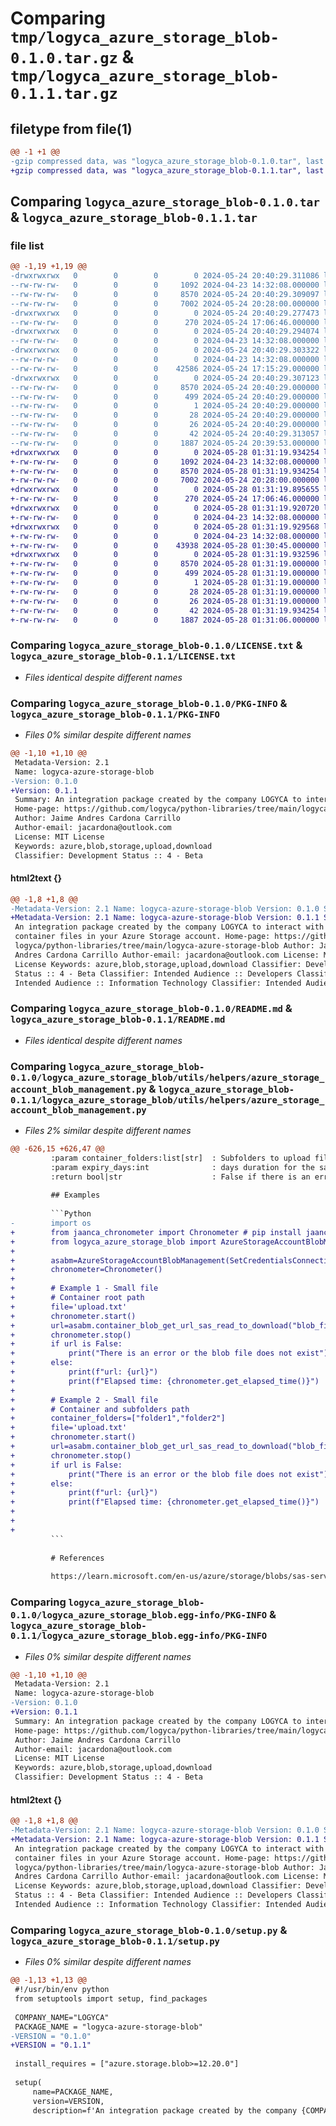 # Comparing `tmp/logyca_azure_storage_blob-0.1.0.tar.gz` & `tmp/logyca_azure_storage_blob-0.1.1.tar.gz`

## filetype from file(1)

```diff
@@ -1 +1 @@
-gzip compressed data, was "logyca_azure_storage_blob-0.1.0.tar", last modified: Fri May 24 20:40:29 2024, max compression
+gzip compressed data, was "logyca_azure_storage_blob-0.1.1.tar", last modified: Tue May 28 01:31:19 2024, max compression
```

## Comparing `logyca_azure_storage_blob-0.1.0.tar` & `logyca_azure_storage_blob-0.1.1.tar`

### file list

```diff
@@ -1,19 +1,19 @@
-drwxrwxrwx   0        0        0        0 2024-05-24 20:40:29.311086 logyca_azure_storage_blob-0.1.0/
--rw-rw-rw-   0        0        0     1092 2024-04-23 14:32:08.000000 logyca_azure_storage_blob-0.1.0/LICENSE.txt
--rw-rw-rw-   0        0        0     8570 2024-05-24 20:40:29.309097 logyca_azure_storage_blob-0.1.0/PKG-INFO
--rw-rw-rw-   0        0        0     7002 2024-05-24 20:28:00.000000 logyca_azure_storage_blob-0.1.0/README.md
-drwxrwxrwx   0        0        0        0 2024-05-24 20:40:29.277473 logyca_azure_storage_blob-0.1.0/logyca_azure_storage_blob/
--rw-rw-rw-   0        0        0      270 2024-05-24 17:06:46.000000 logyca_azure_storage_blob-0.1.0/logyca_azure_storage_blob/__init__.py
-drwxrwxrwx   0        0        0        0 2024-05-24 20:40:29.294074 logyca_azure_storage_blob-0.1.0/logyca_azure_storage_blob/utils/
--rw-rw-rw-   0        0        0        0 2024-04-23 14:32:08.000000 logyca_azure_storage_blob-0.1.0/logyca_azure_storage_blob/utils/__init__.py
-drwxrwxrwx   0        0        0        0 2024-05-24 20:40:29.303322 logyca_azure_storage_blob-0.1.0/logyca_azure_storage_blob/utils/helpers/
--rw-rw-rw-   0        0        0        0 2024-04-23 14:32:08.000000 logyca_azure_storage_blob-0.1.0/logyca_azure_storage_blob/utils/helpers/__init__.py
--rw-rw-rw-   0        0        0    42586 2024-05-24 17:15:29.000000 logyca_azure_storage_blob-0.1.0/logyca_azure_storage_blob/utils/helpers/azure_storage_account_blob_management.py
-drwxrwxrwx   0        0        0        0 2024-05-24 20:40:29.307123 logyca_azure_storage_blob-0.1.0/logyca_azure_storage_blob.egg-info/
--rw-rw-rw-   0        0        0     8570 2024-05-24 20:40:29.000000 logyca_azure_storage_blob-0.1.0/logyca_azure_storage_blob.egg-info/PKG-INFO
--rw-rw-rw-   0        0        0      499 2024-05-24 20:40:29.000000 logyca_azure_storage_blob-0.1.0/logyca_azure_storage_blob.egg-info/SOURCES.txt
--rw-rw-rw-   0        0        0        1 2024-05-24 20:40:29.000000 logyca_azure_storage_blob-0.1.0/logyca_azure_storage_blob.egg-info/dependency_links.txt
--rw-rw-rw-   0        0        0       28 2024-05-24 20:40:29.000000 logyca_azure_storage_blob-0.1.0/logyca_azure_storage_blob.egg-info/requires.txt
--rw-rw-rw-   0        0        0       26 2024-05-24 20:40:29.000000 logyca_azure_storage_blob-0.1.0/logyca_azure_storage_blob.egg-info/top_level.txt
--rw-rw-rw-   0        0        0       42 2024-05-24 20:40:29.313057 logyca_azure_storage_blob-0.1.0/setup.cfg
--rw-rw-rw-   0        0        0     1887 2024-05-24 20:39:53.000000 logyca_azure_storage_blob-0.1.0/setup.py
+drwxrwxrwx   0        0        0        0 2024-05-28 01:31:19.934254 logyca_azure_storage_blob-0.1.1/
+-rw-rw-rw-   0        0        0     1092 2024-04-23 14:32:08.000000 logyca_azure_storage_blob-0.1.1/LICENSE.txt
+-rw-rw-rw-   0        0        0     8570 2024-05-28 01:31:19.934254 logyca_azure_storage_blob-0.1.1/PKG-INFO
+-rw-rw-rw-   0        0        0     7002 2024-05-24 20:28:00.000000 logyca_azure_storage_blob-0.1.1/README.md
+drwxrwxrwx   0        0        0        0 2024-05-28 01:31:19.895655 logyca_azure_storage_blob-0.1.1/logyca_azure_storage_blob/
+-rw-rw-rw-   0        0        0      270 2024-05-24 17:06:46.000000 logyca_azure_storage_blob-0.1.1/logyca_azure_storage_blob/__init__.py
+drwxrwxrwx   0        0        0        0 2024-05-28 01:31:19.920720 logyca_azure_storage_blob-0.1.1/logyca_azure_storage_blob/utils/
+-rw-rw-rw-   0        0        0        0 2024-04-23 14:32:08.000000 logyca_azure_storage_blob-0.1.1/logyca_azure_storage_blob/utils/__init__.py
+drwxrwxrwx   0        0        0        0 2024-05-28 01:31:19.929568 logyca_azure_storage_blob-0.1.1/logyca_azure_storage_blob/utils/helpers/
+-rw-rw-rw-   0        0        0        0 2024-04-23 14:32:08.000000 logyca_azure_storage_blob-0.1.1/logyca_azure_storage_blob/utils/helpers/__init__.py
+-rw-rw-rw-   0        0        0    43938 2024-05-28 01:30:45.000000 logyca_azure_storage_blob-0.1.1/logyca_azure_storage_blob/utils/helpers/azure_storage_account_blob_management.py
+drwxrwxrwx   0        0        0        0 2024-05-28 01:31:19.932596 logyca_azure_storage_blob-0.1.1/logyca_azure_storage_blob.egg-info/
+-rw-rw-rw-   0        0        0     8570 2024-05-28 01:31:19.000000 logyca_azure_storage_blob-0.1.1/logyca_azure_storage_blob.egg-info/PKG-INFO
+-rw-rw-rw-   0        0        0      499 2024-05-28 01:31:19.000000 logyca_azure_storage_blob-0.1.1/logyca_azure_storage_blob.egg-info/SOURCES.txt
+-rw-rw-rw-   0        0        0        1 2024-05-28 01:31:19.000000 logyca_azure_storage_blob-0.1.1/logyca_azure_storage_blob.egg-info/dependency_links.txt
+-rw-rw-rw-   0        0        0       28 2024-05-28 01:31:19.000000 logyca_azure_storage_blob-0.1.1/logyca_azure_storage_blob.egg-info/requires.txt
+-rw-rw-rw-   0        0        0       26 2024-05-28 01:31:19.000000 logyca_azure_storage_blob-0.1.1/logyca_azure_storage_blob.egg-info/top_level.txt
+-rw-rw-rw-   0        0        0       42 2024-05-28 01:31:19.934254 logyca_azure_storage_blob-0.1.1/setup.cfg
+-rw-rw-rw-   0        0        0     1887 2024-05-28 01:31:06.000000 logyca_azure_storage_blob-0.1.1/setup.py
```

### Comparing `logyca_azure_storage_blob-0.1.0/LICENSE.txt` & `logyca_azure_storage_blob-0.1.1/LICENSE.txt`

 * *Files identical despite different names*

### Comparing `logyca_azure_storage_blob-0.1.0/PKG-INFO` & `logyca_azure_storage_blob-0.1.1/PKG-INFO`

 * *Files 0% similar despite different names*

```diff
@@ -1,10 +1,10 @@
 Metadata-Version: 2.1
 Name: logyca-azure-storage-blob
-Version: 0.1.0
+Version: 0.1.1
 Summary: An integration package created by the company LOGYCA to interact with the blob container files in your Azure Storage account.
 Home-page: https://github.com/logyca/python-libraries/tree/main/logyca-azure-storage-blob
 Author: Jaime Andres Cardona Carrillo
 Author-email: jacardona@outlook.com
 License: MIT License
 Keywords: azure,blob,storage,upload,download
 Classifier: Development Status :: 4 - Beta
```

#### html2text {}

```diff
@@ -1,8 +1,8 @@
-Metadata-Version: 2.1 Name: logyca-azure-storage-blob Version: 0.1.0 Summary:
+Metadata-Version: 2.1 Name: logyca-azure-storage-blob Version: 0.1.1 Summary:
 An integration package created by the company LOGYCA to interact with the blob
 container files in your Azure Storage account. Home-page: https://github.com/
 logyca/python-libraries/tree/main/logyca-azure-storage-blob Author: Jaime
 Andres Cardona Carrillo Author-email: jacardona@outlook.com License: MIT
 License Keywords: azure,blob,storage,upload,download Classifier: Development
 Status :: 4 - Beta Classifier: Intended Audience :: Developers Classifier:
 Intended Audience :: Information Technology Classifier: Intended Audience ::
```

### Comparing `logyca_azure_storage_blob-0.1.0/README.md` & `logyca_azure_storage_blob-0.1.1/README.md`

 * *Files identical despite different names*

### Comparing `logyca_azure_storage_blob-0.1.0/logyca_azure_storage_blob/utils/helpers/azure_storage_account_blob_management.py` & `logyca_azure_storage_blob-0.1.1/logyca_azure_storage_blob/utils/helpers/azure_storage_account_blob_management.py`

 * *Files 2% similar despite different names*

```diff
@@ -626,15 +626,47 @@
         :param container_folders:list[str]  : Subfolders to upload files to the container. Default root container.
         :param expiry_days:int              : days duration for the sas token.
         :return bool|str                    : False if there is an error or the blob file does not exist, otherwise sas url to download file.
 
         ## Examples
 
         ```Python
-        import os
+        from jaanca_chronometer import Chronometer # pip install jaanca-chronometer
+        from logyca_azure_storage_blob import AzureStorageAccountBlobManagement, SetCredentialsConnectionString
+
+        asabm=AzureStorageAccountBlobManagement(SetCredentialsConnectionString(connection_string=""))
+        chronometer=Chronometer()
+
+        # Example 1 - Small file
+        # Container root path
+        file='upload.txt'
+        chronometer.start()
+        url=asabm.container_blob_get_url_sas_read_to_download("blob_file","container_name",expiry_days=1)
+        chronometer.stop()
+        if url is False:
+            print("There is an error or the blob file does not exist")
+        else:
+            print(f"url: {url}")
+            print(f"Elapsed time: {chronometer.get_elapsed_time()}")
+
+        # Example 2 - Small file
+        # Container and subfolders path
+        container_folders=["folder1","folder2"]
+        file='upload.txt'
+        chronometer.start()
+        url=asabm.container_blob_get_url_sas_read_to_download("blob_file","container_name",container_folders,expiry_days=1)
+        chronometer.stop()
+        if url is False:
+            print("There is an error or the blob file does not exist")
+        else:
+            print(f"url: {url}")
+            print(f"Elapsed time: {chronometer.get_elapsed_time()}")
+
+
+
         ```
 
         # References
 
         https://learn.microsoft.com/en-us/azure/storage/blobs/sas-service-create-python
```

### Comparing `logyca_azure_storage_blob-0.1.0/logyca_azure_storage_blob.egg-info/PKG-INFO` & `logyca_azure_storage_blob-0.1.1/logyca_azure_storage_blob.egg-info/PKG-INFO`

 * *Files 0% similar despite different names*

```diff
@@ -1,10 +1,10 @@
 Metadata-Version: 2.1
 Name: logyca-azure-storage-blob
-Version: 0.1.0
+Version: 0.1.1
 Summary: An integration package created by the company LOGYCA to interact with the blob container files in your Azure Storage account.
 Home-page: https://github.com/logyca/python-libraries/tree/main/logyca-azure-storage-blob
 Author: Jaime Andres Cardona Carrillo
 Author-email: jacardona@outlook.com
 License: MIT License
 Keywords: azure,blob,storage,upload,download
 Classifier: Development Status :: 4 - Beta
```

#### html2text {}

```diff
@@ -1,8 +1,8 @@
-Metadata-Version: 2.1 Name: logyca-azure-storage-blob Version: 0.1.0 Summary:
+Metadata-Version: 2.1 Name: logyca-azure-storage-blob Version: 0.1.1 Summary:
 An integration package created by the company LOGYCA to interact with the blob
 container files in your Azure Storage account. Home-page: https://github.com/
 logyca/python-libraries/tree/main/logyca-azure-storage-blob Author: Jaime
 Andres Cardona Carrillo Author-email: jacardona@outlook.com License: MIT
 License Keywords: azure,blob,storage,upload,download Classifier: Development
 Status :: 4 - Beta Classifier: Intended Audience :: Developers Classifier:
 Intended Audience :: Information Technology Classifier: Intended Audience ::
```

### Comparing `logyca_azure_storage_blob-0.1.0/setup.py` & `logyca_azure_storage_blob-0.1.1/setup.py`

 * *Files 0% similar despite different names*

```diff
@@ -1,13 +1,13 @@
 #!/usr/bin/env python
 from setuptools import setup, find_packages
 
 COMPANY_NAME="LOGYCA"
 PACKAGE_NAME = "logyca-azure-storage-blob"
-VERSION = "0.1.0"
+VERSION = "0.1.1"
 
 install_requires = ["azure.storage.blob>=12.20.0"]
 
 setup(
     name=PACKAGE_NAME,
     version=VERSION,
     description=f'An integration package created by the company {COMPANY_NAME} to interact with the blob container files in your Azure Storage account.',
```

